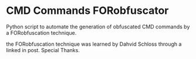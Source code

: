 # CMD Commands FORobfuscator
Python script to automate the generation of obfuscated CMD commands by a FORobfuscation technique.

the FORobfuscation technique was learned by Dahvid Schloss through a linked in post. Special Thanks.
